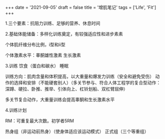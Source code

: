 +++
date = '2021-09-05'
draft = false
title = '增肌笔记'
tags = ['Life', 'Fit']
+++

1.三个要素：抗阻力训练、足够的营养、休息时间

2.基础体能储备：多样化训练奠定，有较强适应性和进步素素

个体肌纤维分布比例，i型和ii型

个体激素水平：睾酮雄性激素 生长激素

3.训练 饮食（蛋白和碳水） 睡眠

训练方向：肌肉含量和体积提高，以大重量和爆发力训练（安全和避免受伤） 动作的选择和安排（不能硬套别人）（多关节参与、符合人体工程学的复合型动作：深蹲、硬拉、卧推、推举、引体向上、杠铃划船、双杠臂屈伸）

多关节复合动作，大重量训练会提高睾酮和生长激素水平

4.训练计划

RM：可重复最大次数。初学者5RM

热身组（非运动前热身）（使身体适应该运动模式） 正式组（三个等重组）